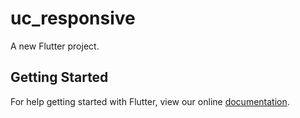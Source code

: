 # uc_responsive

A new Flutter project.

## Getting Started

For help getting started with Flutter, view our online
[documentation](https://flutter.io/).
